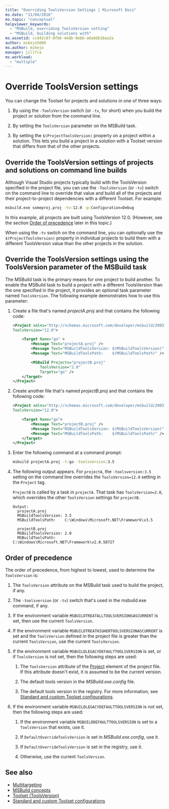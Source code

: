 ```yaml
---
title: "Overriding ToolsVersion Settings | Microsoft Docs"
ms.date: "11/04/2016"
ms.topic: "conceptual"
helpviewer_keywords:
  - "MSBuild, overriding ToolsVersion setting"
  - "MSBuild, building solutions with"
ms.assetid: ccd42c07-0fb6-4e8b-9ebb-a6a6db18aa2e
author: mikejo5000
ms.author: mikejo
manager: jillfra
ms.workload:
  - "multiple"
---
```

# Override ToolsVersion settings
You can change the Toolset for projects and solutions in one of three ways:

1.  By using the `-ToolsVersion` switch (or `-tv`, for short) when you build the project or solution from the command line.

2.  By setting the `ToolsVersion` parameter on the MSBuild task.

3.  By setting the `$(ProjectToolsVersion)` property on a project within a solution. This lets you build a project in a solution with a Toolset version that differs from that of the other projects.

## Override the ToolsVersion settings of projects and solutions on command line builds
 Although Visual Studio projects typically build with the ToolsVersion specified in the project file, you can use the `-ToolsVersion` (or `-tv`) switch on the command line to override that value and build all of the projects and their project-to-project dependencies with a different Toolset. For example:

```cmd
msbuild.exe someproj.proj -tv:12.0 -p:Configuration=Debug
```

 In this example, all projects are built using ToolsVersion 12.0. (However, see the section [Order of precedence](#order-of-precedence) later in this topic.)

 When using the `-tv` switch on the command line, you can optionally use the `$(ProjectToolsVersion)` property in individual projects to build them with a different ToolsVersion value than the other projects in the solution.

## Override the ToolsVersion settings using the ToolsVersion parameter of the MSBuild task
 The MSBuild task is the primary means for one project to build another. To enable the MSBuild task to build a project with a different ToolsVersion than the one specified in the project, it provides an optional task parameter named `ToolsVersion`. The following example demonstrates how to use this parameter:

1.  Create a file that's named *projectA.proj* and that contains the following code:

    ```xml
    <Project xmlns="http://schemas.microsoft.com/developer/msbuild/2003"
    ToolsVersion="12.0">

        <Target Name="go" >
            <Message Text="projectA.proj" />
            <Message Text="MSBuildToolsVersion: $(MSBuildToolsVersion)" />
            <Message Text="MSBuildToolsPath:    $(MSBuildToolsPath)" />

            <MSBuild Projects="projectB.proj"
                ToolsVersion="2.0"
                Targets="go" />
        </Target>
    </Project>
    ```

2.  Create another file that's named *projectB.proj* and that contains the following code:

    ```xml
    <Project xmlns="http://schemas.microsoft.com/developer/msbuild/2003"
    ToolsVersion="12.0">

        <Target Name="go">
            <Message Text="projectB.proj" />
            <Message Text="MSBuildToolsVersion: $(MSBuildToolsVersion)" />
            <Message Text="MSBuildToolsPath:    $(MSBuildToolsPath)" />
        </Target>
    </Project>
    ```

3.  Enter the following command at a command prompt:

    ```cmd
    msbuild projectA.proj -t:go -toolsversion:3.5
    ```

4.  The following output appears. For `projectA`, the `-toolsversion:3.5` setting on the command line overrides the `ToolsVersion=12.0` setting in the `Project` tag.

     `ProjectB` is called by a task in `projectA`. That task has `ToolsVersion=2.0`, which overrides the other `ToolsVersion` settings for `projectB`.

    ```
    Output:
      projectA.proj
      MSBuildToolsVersion: 3.5
      MSBuildToolsPath:    C:\Windows\Microsoft.NET\Framework\v3.5

      projectB.proj
      MSBuildToolsVersion: 2.0
      MSBuildToolsPath:    C:\Windows\Microsoft.NET\Framework\v2.0.50727
    ```

## Order of precedence
 The order of precedence, from highest to lowest, used to determine the `ToolsVersion` is:

1.  The `ToolsVersion` attribute on the MSBuild task used to build the project, if any.

2.  The `-toolsversion` (or `-tv`) switch that's used in the msbuild.exe command, if any.

3.  If the environment variable `MSBUILDTREATALLTOOLSVERSIONSASCURRENT` is set, then use the current `ToolsVersion`.

4.  If the environment variable `MSBUILDTREATHIGHERTOOLSVERSIONASCURRENT` is set and the `ToolsVersion` defined in the project file is greater than the current `ToolsVersion`, use the current `ToolsVersion`.

5.  If the environment variable `MSBUILDLEGACYDEFAULTTOOLSVERSION` is set, or if `ToolsVersion` is not set, then the following steps are used:

    1.  The `ToolsVersion` attribute of the [Project](../msbuild/project-element-msbuild.md) element of the project file. If this attribute doesn't exist, it is assumed to be the current version.

    2.  The default tools version in the *MSBuild.exe.config* file.

    3.  The default tools version in the registry. For more information, see [Standard and custom Toolset configurations](../msbuild/standard-and-custom-toolset-configurations.md).

6.  If the environment variable `MSBUILDLEGACYDEFAULTTOOLSVERSION` is not set, then the following steps are used:

    1.  If the environment variable `MSBUILDDEFAULTTOOLSVERSION` is set to a `ToolsVersion` that exists, use it.

    2.  If `DefaultOverrideToolsVersion` is set in *MSBuild.exe.config*, use it.

    3.  If `DefaultOverrideToolsVersion` is set in the registry, use it.

    4.  Otherwise, use the current `ToolsVersion`.

## See also
- [Multitargeting](../msbuild/msbuild-multitargeting-overview.md)
- [MSBuild concepts](../msbuild/msbuild-concepts.md)
- [Toolset (ToolsVersion)](../msbuild/msbuild-toolset-toolsversion.md)
- [Standard and custom Toolset configurations](../msbuild/standard-and-custom-toolset-configurations.md)